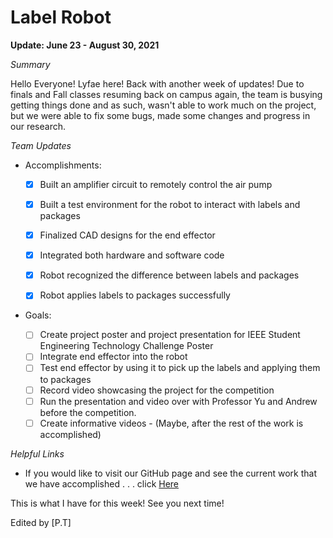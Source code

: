# Label Robot

**Update: June 23 - August 30, 2021**

*Summary*

Hello Everyone! Lyfae here! Back with another week of updates! Due to finals and Fall classes resuming back on campus again, the team is busying getting things done and as such, wasn't able to work much on the project, but we were able to fix some bugs, made some changes and progress in our research.  

*Team Updates*

* Accomplishments: 

    - [x] Built an amplifier circuit to remotely control the air pump
    - [x] Built a test environment for the robot to interact with labels and packages
    - [x] Finalized CAD designs for the end effector    
    - [x] Integrated both hardware and software code 
    - [x] Robot recognized the difference between labels and packages
    - [x] Robot applies labels to packages successfully 


* Goals: 

    - [ ] Create project poster and project presentation for IEEE Student Engineering Technology Challenge Poster
    - [ ] Integrate end effector into the robot
    - [ ] Test end effector by using it to pick up the labels and applying them to packages
    - [ ] Record video showcasing the project for the competition
    - [ ] Run the presentation and video over with Professor Yu and Andrew before the competition. 
    - [ ] Create informative videos - (Maybe, after the rest of the work is accomplished)

*Helpful Links*

* If you would like to visit our GitHub page and see the current work that we have accomplished . . . click [Here](https://github.com/Lyfae/UAV_Robotics_Team)


This is what I have for this week! See you next time!

Edited by [P.T]

